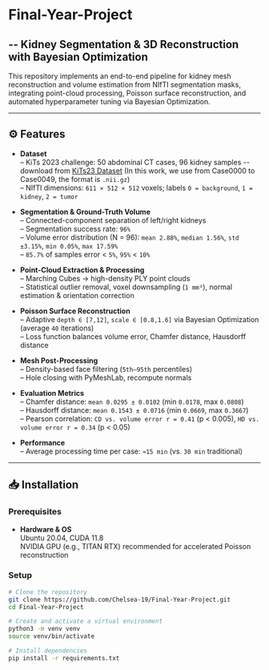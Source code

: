 # Final-Year-Project

## -- Kidney Segmentation & 3D Reconstruction with Bayesian Optimization

This repository implements an end-to-end pipeline for kidney mesh reconstruction and volume estimation from NIfTI segmentation masks, integrating point-cloud processing, Poisson surface reconstruction, and automated hyperparameter tuning via Bayesian Optimization.

---

## ⚙️ Features

- **Dataset**  
  – KiTs 2023 challenge: 50 abdominal CT cases, 96 kidney samples -- download from [KiTs23 Dataset](https://github.com/neheller/kits23/tree/main/dataset) (In this work, we use from Case0000 to Case0049, the format is `.nii.gz`)  
  – NIfTI dimensions: `611 × 512 × 512` voxels; labels `0 = background`, `1 = kidney`, `2 = tumor`  

- **Segmentation & Ground-Truth Volume**  
  – Connected-component separation of left/right kidneys  
  – Segmentation success rate: `96%`  
  – Volume error distribution (N = 96): `mean 2.88%`, `median 1.56%`, `std ±3.15%`, `min 0.05%`, `max 17.59%`  
  – `85.7%` of samples error < `5%`, `95%` < `10%`  

- **Point-Cloud Extraction & Processing**  
  – Marching Cubes → high-density PLY point clouds  
  – Statistical outlier removal, voxel downsampling (`1 mm³`), normal estimation & orientation correction  

- **Poisson Surface Reconstruction**  
  – Adaptive `depth ∈ [7,12]`, `scale ∈ [0.8,1.6]` via Bayesian Optimization (average `40` iterations)  
  – Loss function balances volume error, Chamfer distance, Hausdorff distance  

- **Mesh Post-Processing**  
  – Density-based face filtering (`5th–95th` percentiles)  
  – Hole closing with PyMeshLab, recompute normals  

- **Evaluation Metrics**  
  – Chamfer distance: `mean 0.0295 ± 0.0102` (min `0.0178`, max `0.0808`)  
  – Hausdorff distance: `mean 0.1543 ± 0.0716` (min `0.0669`, max `0.3667`)  
  – Pearson correlation: `CD vs. volume error r = 0.41` (p < 0.005), `HD vs. volume error r = 0.34` (p < 0.05)  

- **Performance**  
  – Average processing time per case: `≈15 min` (vs. `30 min` traditional)  

---

## 📥 Installation

### Prerequisites
- **Hardware & OS**  
  Ubuntu 20.04, CUDA 11.8  
  NVIDIA GPU (e.g., TITAN RTX) recommended for accelerated Poisson reconstruction  

### Setup
```bash
# Clone the repository
git clone https://github.com/Chelsea-19/Final-Year-Project.git
cd Final-Year-Project

# Create and activate a virtual environment
python3 -m venv venv
source venv/bin/activate

# Install dependencies
pip install -r requirements.txt
